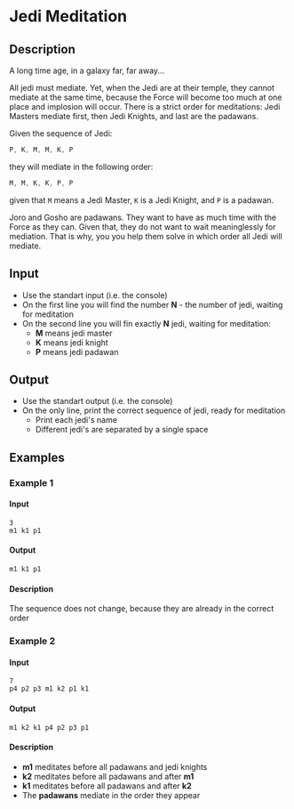 #  Jedi Meditation

##  Description

A long time age, in a galaxy far, far away...

All jedi must mediate. Yet, when the Jedi are at their temple, they cannot mediate at the same time, because the Force will become too much at one place and implosion will occur. There is a strict order for meditations: Jedi Masters mediate first, then Jedi Knights, and last are the padawans.

Given the sequence of Jedi: 
```cs
P, K, M, M, K, P
```
they will mediate in the following order:
```cs
M, M, K, K, P, P
```

given that `M` means a Jedi Master, `K` is a Jedi Knight, and `P` is a padawan.

Joro and Gosho are padawans. They want to have as much time with the Force as they can. Given that, they do not want to wait meaninglessly for mediation. That is why, you you help them solve in which order all Jedi will mediate.

##  Input

*  Use the standart input (i.e. the console)
*  On the first line you will find the number **N** - the number of jedi, waiting for meditation
*  On the second line you will fin exactly **N** jedi, waiting for meditation:
   *  **M** means jedi master
   *  **K** means jedi knight
   *  **P** means jedi padawan

##  Output 

*  Use the standart output (i.e. the console)
*  On the only line, print the correct sequence of jedi, ready for meditation
   *  Print each jedi's name
   *  Different jedi's are separated by a single space

##  Examples

###  Example 1

####  Input

```
3
m1 k1 p1
```

####  Output

```
m1 k1 p1
```

####  Description

The sequence does not change, because they are already in the correct order


###  Example 2

####  Input

```
7
p4 p2 p3 m1 k2 p1 k1
```

####  Output

```
m1 k2 k1 p4 p2 p3 p1
```

####  Description 

*  **m1** meditates before all padawans and jedi knights
*  **k2** meditates before all padawans and after **m1**
*  **k1** meditates before all padawans and after **k2**
*  The **padawans** mediate in the order they appear
